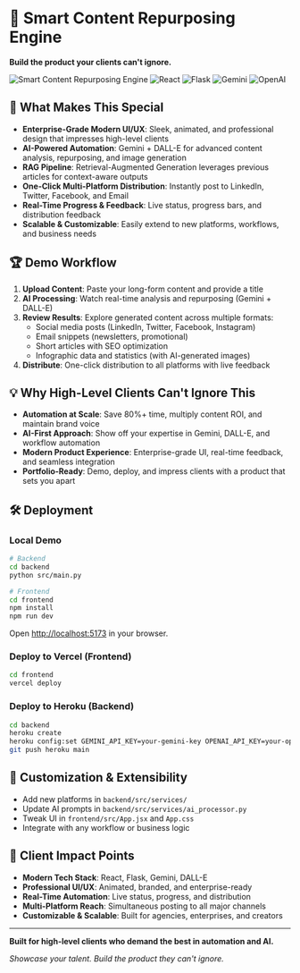 
# 🚀 Smart Content Repurposing Engine

**Build the product your clients can't ignore.**

![Smart Content Repurposing Engine](https://img.shields.io/badge/AI-Powered-blue) ![React](https://img.shields.io/badge/React-18.x-61dafb) ![Flask](https://img.shields.io/badge/Flask-2.x-green) ![Gemini](https://img.shields.io/badge/Google-Gemini-blue) ![OpenAI](https://img.shields.io/badge/OpenAI-DALL--E-orange)

## 🌟 What Makes This Special

- **Enterprise-Grade Modern UI/UX**: Sleek, animated, and professional design that impresses high-level clients
- **AI-Powered Automation**: Gemini + DALL-E for advanced content analysis, repurposing, and image generation
- **RAG Pipeline**: Retrieval-Augmented Generation leverages previous articles for context-aware outputs
- **One-Click Multi-Platform Distribution**: Instantly post to LinkedIn, Twitter, Facebook, and Email
- **Real-Time Progress & Feedback**: Live status, progress bars, and distribution feedback
- **Scalable & Customizable**: Easily extend to new platforms, workflows, and business needs

## 🏆 Demo Workflow

1. **Upload Content**: Paste your long-form content and provide a title
2. **AI Processing**: Watch real-time analysis and repurposing (Gemini + DALL-E)
3. **Review Results**: Explore generated content across multiple formats:
   - Social media posts (LinkedIn, Twitter, Facebook, Instagram)
   - Email snippets (newsletters, promotional)
   - Short articles with SEO optimization
   - Infographic data and statistics (with AI-generated images)
4. **Distribute**: One-click distribution to all platforms with live feedback

## 💡 Why High-Level Clients Can't Ignore This

- **Automation at Scale**: Save 80%+ time, multiply content ROI, and maintain brand voice
- **AI-First Approach**: Show off your expertise in Gemini, DALL-E, and workflow automation
- **Modern Product Experience**: Enterprise-grade UI, real-time feedback, and seamless integration
- **Portfolio-Ready**: Demo, deploy, and impress clients with a product that sets you apart

## 🛠️ Deployment

### Local Demo
```bash
# Backend
cd backend
python src/main.py

# Frontend
cd frontend
npm install
npm run dev
```
Open [http://localhost:5173](http://localhost:5173) in your browser.

### Deploy to Vercel (Frontend)
```bash
cd frontend
vercel deploy
```

### Deploy to Heroku (Backend)
```bash
cd backend
heroku create
heroku config:set GEMINI_API_KEY=your-gemini-key OPENAI_API_KEY=your-openai-key
git push heroku main
```

## 🎨 Customization & Extensibility

- Add new platforms in `backend/src/services/`
- Update AI prompts in `backend/src/services/ai_processor.py`
- Tweak UI in `frontend/src/App.jsx` and `App.css`
- Integrate with any workflow or business logic

## 🏅 Client Impact Points

- **Modern Tech Stack**: React, Flask, Gemini, DALL-E
- **Professional UI/UX**: Animated, branded, and enterprise-ready
- **Real-Time Automation**: Live status, progress, and distribution
- **Multi-Platform Reach**: Simultaneous posting to all major channels
- **Customizable & Scalable**: Built for agencies, enterprises, and creators

---

**Built for high-level clients who demand the best in automation and AI.**

*Showcase your talent. Build the product they can't ignore.*

